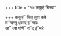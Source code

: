 +++
title = "१४ ककुहं चित्त्वा"

+++
ककुहं᳓ चित् तुवा कवे  
म᳓न्दन्तु धृष्णव् इ᳓न्दवः  
आ᳓ त्वा पणिं᳓ य᳓द् ई᳓महे